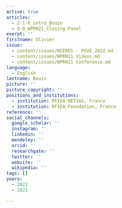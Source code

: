 ```yaml
---
active: true
articles:
  - 2-1-0_intro_Bouin
  - 9-0_WPRN21_Closing Panel
exerpt: ''
firstname: Olivier
issue:
  - content/issues/HCERES - PFUE 2022.md
  - content/issues/WPRN21 Videos.md
  - content/issues/WPRN21 Conference.md
language:
  - English
lastname: Bouin
picture: ''
picture_copyright: ''
positions_and_institutions:
  - institution: RFIEA-NETIAS, France
  - institution: RFIEA Foundation, France
reference: ''
social_channels:
  google_scholar: ''
  instagram: ''
  linkedin: ''
  mendeley: ''
  orcid: ''
  researchgate: ''
  twitter: ''
  website: ''
  wikipedia: ''
tags: []
years:
  - 2022
  - 2021

---
```

